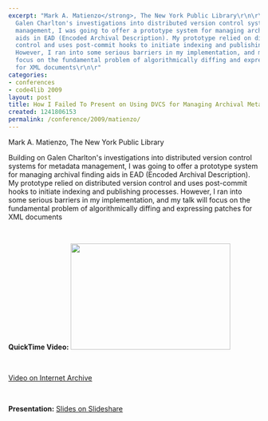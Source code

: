 ```yaml
---
excerpt: "Mark A. Matienzo</strong>, The New York Public Library\r\n\r\nBuilding on
  Galen Charlton's investigations into distributed version control systems for metadata
  management, I was going to offer a prototype system for managing archival finding
  aids in EAD (Encoded Archival Description). My prototype relied on distributed version
  control and uses post-commit hooks to initiate indexing and publishing processes.
  However, I ran into some serious barriers in my implementation, and my talk will
  focus on the fundamental problem of algorithmically diffing and expressing patches
  for XML documents\r\n\r"
categories:
- conferences
- code4lib 2009
layout: post
title: How I Failed To Present on Using DVCS for Managing Archival Metadata
created: 1241806153
permalink: /conference/2009/matienzo/
---
```

Mark A. Matienzo</strong>, The New York Public Library

Building on Galen Charlton's investigations into distributed version control systems for metadata management, I was going to offer a prototype system for managing archival finding aids in EAD (Encoded Archival Description). My prototype relied on distributed version control and uses post-commit hooks to initiate indexing and publishing processes. However, I ran into some serious barriers in my implementation, and my talk will focus on the fundamental problem of algorithmically diffing and expressing patches for XML documents

<p>&nbsp;</p>
<strong>QuickTime Video:</strong>
<a href="http://dl.lib.brown.edu/code4lib/matienzo.html" target="_blank">
<img src="http://dl.lib.brown.edu/code4lib//08_matienzo.jpg" border="0" width="320" height="213"></a>

<p>&nbsp;</p>

<a href="http://www.archive.org/details/Code4lib2009HowIFailedToPresentOnUsingDvcsForManagingArchival">Video on Internet Archive</a>

<p>&nbsp;</p>

<strong>Presentation:</strong>
<a href="http://www.slideshare.net/anarchivist/how-i-failed-to-present-on-using-dvcs-to-control-archival-metadata" target="_blank">Slides on Slideshare</a>




